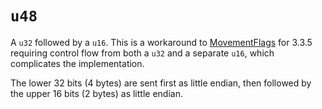 # `u48`

A `u32` followed by a `u16`.
This is a workaround to [MovementFlags](../docs/movementflags.md) for 3.3.5 requiring control flow from both a `u32` and
a separate `u16`,
which complicates the implementation.

The lower 32 bits (4 bytes) are sent first as little endian, then followed by the upper 16 bits (2 bytes) as little
endian.


